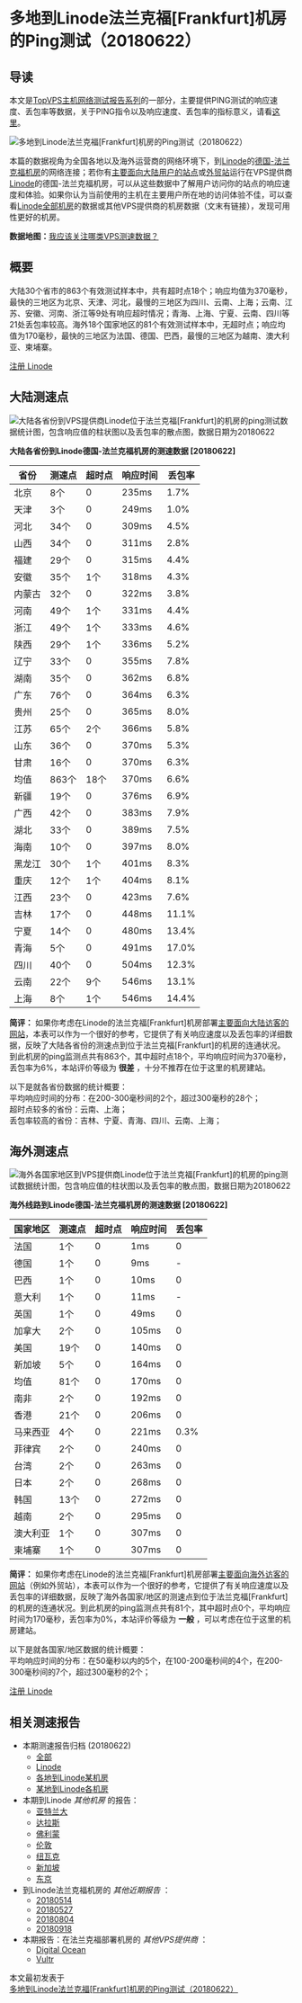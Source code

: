 #  多地到Linode法兰克福[Frankfurt]机房的Ping测试（20180622） 

## 导读

本文是[TopVPS主机网络测试报告系列](https://vps123.top/pingtest)的一部分，主要提供PING测试的响应速度、丢包率等数据，关于PING指令以及响应速度、丢包率的指标意义，请看[这里](https://vps123.top/what-is-ping.html)。

![多地到Linode法兰克福\[Frankfurt\]机房的Ping测试（20180622）](/images/thumbnails/to_linode_Frankfurt.png)

本篇的数据视角为全国各地以及海外运营商的网络环境下，到[Linode](https://vps123.top/go/linode)的[德国-法兰克福机房](https://vps123.top/linode-facilities.html#frankfurt)的网络连接；若你有[主要面向大陆用户的站点](https://vps123.top/website-for-mainland-users.html)或[外贸站](https://vps123.top/website-for-internation-trade.html)运行在VPS提供商[Linode](https://vps123.top/go/linode)的德国-法兰克福机房，可以从这些数据中了解用户访问你的站点的响应速度和体验。如果你认为当前使用的主机在主要用户所在地的访问体验不佳，可以查看[Linode全部机房](/linode/isp/china/20180622-linode-isp-china.md)的数据或其他VPS提供商的机房数据（文末有链接），发现可用性更好的机房。

**数据地图：**[我应该关注哪类VPS测速数据？](https://vps123.top/find-pingtest-data-you-need.html)

## 概要

大陆30个省市的863个有效测试样本中，共有超时点18个；响应均值为370毫秒，最快的三地区为北京、天津、河北，最慢的三地区为四川、云南、上海；云南、江苏、安徽、河南、浙江等9处有响应超时情况；青海、上海、宁夏、云南、四川等21处丢包率较高。海外18个国家地区的81个有效测试样本中，无超时点；响应均值为170毫秒，最快的三地区为法国、德国、巴西，最慢的三地区为越南、澳大利亚、柬埔寨。

[注册 Linode](https://vps123.top/go/linode/_btn1)

## 大陆测速点

![大陆各省份到VPS提供商Linode位于法兰克福\[Frankfurt\]的机房的ping测试数据统计图，包含响应值的柱状图以及丢包率的散点图，数据日期为20180622](/images/pingtests/linode_20180622/plot_idc_linode_germany-frankfurt_20180622_mainland.png)

**大陆各省份到Linode德国-法兰克福机房的测速数据 [20180622]**

省份 | 测速点 | 超时点 | 响应时间 | 丢包率  
---|---|---|---|---  
北京 | 8个 | 0 | 235ms | 1.7%  
天津 | 3个 | 0 | 249ms | 1.0%  
河北 | 34个 | 0 | 309ms | 4.5%  
山西 | 34个 | 0 | 311ms | 2.8%  
福建 | 29个 | 0 | 315ms | 4.4%  
安徽 | 35个 | 1个 | 318ms | 4.3%  
内蒙古 | 32个 | 0 | 322ms | 3.8%  
河南 | 49个 | 1个 | 331ms | 4.4%  
浙江 | 49个 | 1个 | 333ms | 4.6%  
陕西 | 29个 | 1个 | 336ms | 5.2%  
辽宁 | 33个 | 0 | 355ms | 7.8%  
湖南 | 35个 | 0 | 362ms | 6.8%  
广东 | 76个 | 0 | 364ms | 6.3%  
贵州 | 25个 | 0 | 365ms | 8.0%  
江苏 | 65个 | 2个 | 366ms | 5.8%  
山东 | 36个 | 0 | 370ms | 5.3%  
甘肃 | 16个 | 0 | 370ms | 6.3%  
均值 | 863个 | 18个 | 370ms | 6.6%  
新疆 | 19个 | 0 | 376ms | 6.9%  
广西 | 42个 | 0 | 383ms | 7.9%  
湖北 | 33个 | 0 | 389ms | 7.5%  
海南 | 10个 | 0 | 397ms | 8.0%  
黑龙江 | 30个 | 1个 | 401ms | 8.3%  
重庆 | 12个 | 1个 | 404ms | 8.1%  
江西 | 23个 | 0 | 423ms | 7.6%  
吉林 | 17个 | 0 | 448ms | 11.1%  
宁夏 | 14个 | 0 | 480ms | 13.4%  
青海 | 5个 | 0 | 491ms | 17.0%  
四川 | 40个 | 0 | 504ms | 12.3%  
云南 | 22个 | 9个 | 546ms | 13.1%  
上海 | 8个 | 1个 | 546ms | 14.4%  
  
**简评：** 如果你考虑在Linode的法兰克福[Frankfurt]机房部署[主要面向大陆访客的网站](website-for-mainland-users.html)，本表可以作为一个很好的参考，它提供了有关响应速度以及丢包率的详细数据，反映了大陆各省份的测速点到位于法兰克福[Frankfurt]的机房的连通状况。到此机房的ping监测点共有863个，其中超时点18个，平均响应时间为370毫秒，丢包率为6%，本站评价等级为 **很差** ，十分不推荐在位于这里的机房建站。

以下是就各省份数据的统计概要：  
平均响应时间的分布：在200-300毫秒间的2个，超过300毫秒的28个；  
超时点较多的省份：云南、上海；  
丢包率较高的省份：吉林、宁夏、青海、四川、云南、上海；

## 海外测速点

![海外各国家地区到VPS提供商Linode位于法兰克福\[Frankfurt\]的机房的ping测试数据统计图，包含响应值的柱状图以及丢包率的散点图，数据日期为20180622](/images/pingtests/linode_20180622/plot_idc_linode_germany-frankfurt_20180622_overseas.png)

**海外线路到Linode德国-法兰克福机房的测速数据 [20180622]**

国家地区 | 测速点 | 超时点 | 响应时间 | 丢包率  
---|---|---|---|---  
法国 | 1个 | 0 | 1ms | 0  
德国 | 1个 | 0 | 9ms | -  
巴西 | 1个 | 0 | 10ms | 0  
意大利 | 1个 | 0 | 11ms | -  
英国 | 1个 | 0 | 49ms | 0  
加拿大 | 2个 | 0 | 105ms | 0  
美国 | 19个 | 0 | 140ms | 0  
新加坡 | 5个 | 0 | 164ms | 0  
均值 | 81个 | 0 | 170ms | 0  
南非 | 2个 | 0 | 192ms | 0  
香港 | 21个 | 0 | 206ms | 0  
马来西亚 | 4个 | 0 | 221ms | 0.3%  
菲律宾 | 2个 | 0 | 240ms | 0  
台湾 | 2个 | 0 | 263ms | 0  
日本 | 2个 | 0 | 268ms | 0  
韩国 | 13个 | 0 | 272ms | 0  
越南 | 2个 | 0 | 295ms | 0  
澳大利亚 | 1个 | 0 | 307ms | 0  
柬埔寨 | 1个 | 0 | 307ms | 0  
  
**简评：** 如果你考虑在Linode的法兰克福[Frankfurt]机房部署[主要面向海外访客的网站](https://vps123.top/website-for-internation-trade.html)（例如外贸站），本表可以作为一个很好的参考，它提供了有关响应速度以及丢包率的详细数据，反映了海外各国家/地区的测速点到位于法兰克福[Frankfurt]的机房的连通状况。到此机房的ping监测点共有81个，其中超时点0个，平均响应时间为170毫秒，丢包率为0%，本站评价等级为 **一般** ，可以考虑在位于这里的机房建站。

以下是就各国家/地区数据的统计概要：  
平均响应时间的分布：在50毫秒以内的5个，在100-200毫秒间的4个，在200-300毫秒间的7个，超过300毫秒的2个；

[注册 Linode](https://vps123.top/go/linode/_btn2)

## 相关测速报告

  * 本期测速报告归档 (20180622) 
    * [全部](https://vps123.top/pingtests/20180622 "本期各VPS提供商全部测速报告")
    * [Linode](https://vps123.top/pingtests/idc-linode/20180622 "本期Linode的全部测速报告")
    * [各地到Linode某机房](https://vps123.top/pingtests/idc-linode/isp-global/20180622 "以Linode某机房为关注对象的视角，横向比较大陆各省份、海外各国家地区")
    * [某地到Linode各机房](https://vps123.top/pingtests/idc-linode/facility-all/20180622 "以大陆某省份为关注对象的视角，横向比较Linode各机房")
  * 本期到Linode _其他机房_ 的报告： 
    * [亚特兰大](/linode/idc/atlanta/20180622-linode-idc-atlanta.md "多地到Linode亚特兰大机房的Ping测试 20180622")
    * [达拉斯](/linode/idc/dallas/20180622-linode-idc-dallas.md "多地到Linode达拉斯机房的Ping测试 20180622")
    * [佛利蒙](/linode/idc/fremont/20180622-linode-idc-fremont.md "多地到Linode佛利蒙机房的Ping测试 20180622")
    * [伦敦](/linode/idc/london/20180622-linode-idc-london.md "多地到Linode伦敦机房的Ping测试 20180622")
    * [纽瓦克](/linode/idc/newark/20180622-linode-idc-newark.md "多地到Linode纽瓦克机房的Ping测试 20180622")
    * [新加坡](/linode/idc/singapore/20180622-linode-idc-singapore.md "多地到Linode新加坡机房的Ping测试 20180622")
    * [东京](/linode/idc/tokyo/20180622-linode-idc-tokyo.md "多地到Linode东京机房的Ping测试 20180622")
  * 到Linode法兰克福机房的 _其他近期报告_ ： 
    * [20180514](/linode/idc/frankfurt/20180514-linode-idc-frankfurt.md "多地到Linode法兰克福机房的Ping测试 20180514")
    * [20180527](/linode/idc/frankfurt/20180527-linode-idc-frankfurt.md "多地到Linode法兰克福机房的Ping测试 20180527")
    * [20180804](/linode/idc/frankfurt/20180804-linode-idc-frankfurt.md "多地到Linode法兰克福机房的Ping测试 20180804")
    * [20180918](/linode/idc/frankfurt/20180918-linode-idc-frankfurt.md "多地到Linode法兰克福机房的Ping测试 20180918")
  * 本期报告：在法兰克福部署机房的 _其他VPS提供商_ ： 
    * [Digital Ocean](do/idc/frankfurt/20180622-do-idc-frankfurt.md "多地到Digital Ocean法兰克福机房的Ping测试 20180622")
    * [Vultr](/vultr/idc/frankfurt/20180622-vultr-idc-frankfurt.md "多地到Vultr法兰克福机房的Ping测试 20180622")



本文最初发表于[多地到Linode法兰克福[Frankfurt]机房的Ping测试（20180622）](https://vps123.top/pingtest/20180622-linode-idc-frankfurt.html)
